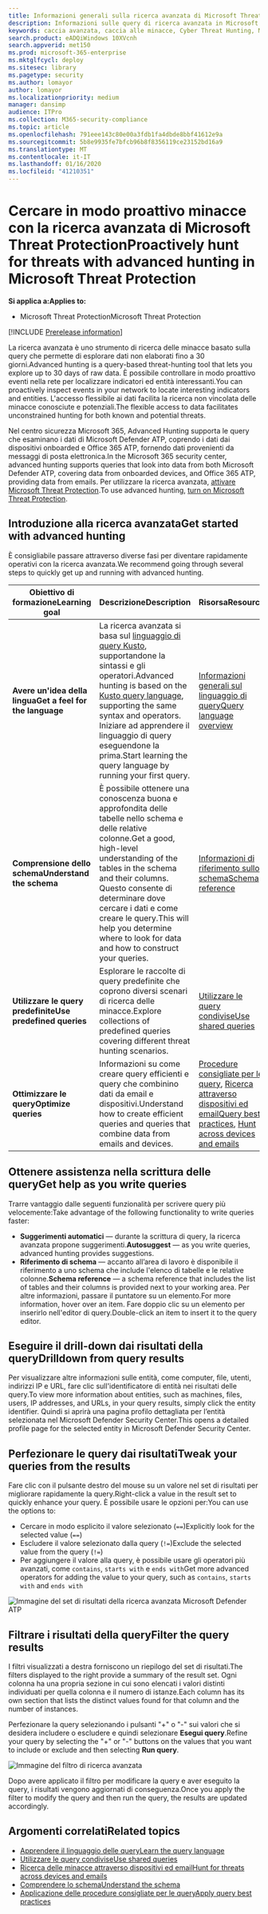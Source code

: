 ```yaml
---
title: Informazioni generali sulla ricerca avanzata di Microsoft Threat Protection
description: Informazioni sulle query di ricerca avanzata in Microsoft 365 e sul loro utilizzo per individuare in modo proattivo i rischi e i punti di debolezza della rete
keywords: caccia avanzata, caccia alle minacce, Cyber Threat Hunting, Microsoft Threat Protection, Microsoft 365, MTP, M365, Search, query, telemetria, rilevamenti personalizzati, schema, kusto, Microsoft 365, Microsoft Threat Protection
search.product: eADQiWindows 10XVcnh
search.appverid: met150
ms.prod: microsoft-365-enterprise
ms.mktglfcycl: deploy
ms.sitesec: library
ms.pagetype: security
ms.author: lomayor
author: lomayor
ms.localizationpriority: medium
manager: dansimp
audience: ITPro
ms.collection: M365-security-compliance
ms.topic: article
ms.openlocfilehash: 791eee143c80e00a3fdb1fa4dbde8bbf41612e9a
ms.sourcegitcommit: 5b8e9935fe7bfcb96b8f8356119ce23152bd16a9
ms.translationtype: MT
ms.contentlocale: it-IT
ms.lasthandoff: 01/16/2020
ms.locfileid: "41210351"
---
```

# <a name="proactively-hunt-for-threats-with-advanced-hunting-in-microsoft-threat-protection"></a><span data-ttu-id="d09e3-104">Cercare in modo proattivo minacce con la ricerca avanzata di Microsoft Threat Protection</span><span class="sxs-lookup"><span data-stu-id="d09e3-104">Proactively hunt for threats with advanced hunting in Microsoft Threat Protection</span></span>

<span data-ttu-id="d09e3-105">**Si applica a:**</span><span class="sxs-lookup"><span data-stu-id="d09e3-105">**Applies to:**</span></span>
- <span data-ttu-id="d09e3-106">Microsoft Threat Protection</span><span class="sxs-lookup"><span data-stu-id="d09e3-106">Microsoft Threat Protection</span></span>

[!INCLUDE [Prerelease information](../includes/prerelease.md)]

<span data-ttu-id="d09e3-107">La ricerca avanzata è uno strumento di ricerca delle minacce basato sulla query che permette di esplorare dati non elaborati fino a 30 giorni.</span><span class="sxs-lookup"><span data-stu-id="d09e3-107">Advanced hunting is a query-based threat-hunting tool that lets you explore up to 30 days of raw data.</span></span> <span data-ttu-id="d09e3-108">È possibile controllare in modo proattivo eventi nella rete per localizzare indicatori ed entità interessanti.</span><span class="sxs-lookup"><span data-stu-id="d09e3-108">You can proactively inspect events in your network to locate interesting indicators and entities.</span></span> <span data-ttu-id="d09e3-109">L'accesso flessibile ai dati facilita la ricerca non vincolata delle minacce conosciute e potenziali.</span><span class="sxs-lookup"><span data-stu-id="d09e3-109">The flexible access to data facilitates unconstrained hunting for both known and potential threats.</span></span>

<span data-ttu-id="d09e3-110">Nel centro sicurezza Microsoft 365, Advanced Hunting supporta le query che esaminano i dati di Microsoft Defender ATP, coprendo i dati dai dispositivi onboarded e Office 365 ATP, fornendo dati provenienti da messaggi di posta elettronica.</span><span class="sxs-lookup"><span data-stu-id="d09e3-110">In the Microsoft 365 security center, advanced hunting supports queries that look into data from both Microsoft Defender ATP, covering data from onboarded devices, and Office 365 ATP, providing data from emails.</span></span> <span data-ttu-id="d09e3-111">Per utilizzare la ricerca avanzata, [attivare Microsoft Threat Protection](mtp-enable.md).</span><span class="sxs-lookup"><span data-stu-id="d09e3-111">To use advanced hunting, [turn on Microsoft Threat Protection](mtp-enable.md).</span></span>

## <a name="get-started-with-advanced-hunting"></a><span data-ttu-id="d09e3-112">Introduzione alla ricerca avanzata</span><span class="sxs-lookup"><span data-stu-id="d09e3-112">Get started with advanced hunting</span></span>

<span data-ttu-id="d09e3-113">È consigliabile passare attraverso diverse fasi per diventare rapidamente operativi con la ricerca avanzata.</span><span class="sxs-lookup"><span data-stu-id="d09e3-113">We recommend going through several steps to quickly get up and running with advanced hunting.</span></span>

| <span data-ttu-id="d09e3-114">Obiettivo di formazione</span><span class="sxs-lookup"><span data-stu-id="d09e3-114">Learning goal</span></span> | <span data-ttu-id="d09e3-115">Descrizione</span><span class="sxs-lookup"><span data-stu-id="d09e3-115">Description</span></span> | <span data-ttu-id="d09e3-116">Risorsa</span><span class="sxs-lookup"><span data-stu-id="d09e3-116">Resource</span></span> |
|--|--|--|
| <span data-ttu-id="d09e3-117">**Avere un'idea della lingua**</span><span class="sxs-lookup"><span data-stu-id="d09e3-117">**Get a feel for the language**</span></span> | <span data-ttu-id="d09e3-118">La ricerca avanzata si basa sul [linguaggio di query Kusto](https://docs.microsoft.com/azure/kusto/query/), supportandone la sintassi e gli operatori.</span><span class="sxs-lookup"><span data-stu-id="d09e3-118">Advanced hunting is based on the [Kusto query language](https://docs.microsoft.com/azure/kusto/query/), supporting the same syntax and operators.</span></span> <span data-ttu-id="d09e3-119">Iniziare ad apprendere il linguaggio di query eseguendone la prima.</span><span class="sxs-lookup"><span data-stu-id="d09e3-119">Start learning the query language by running your first query.</span></span> | [<span data-ttu-id="d09e3-120">Informazioni generali sul linguaggio di query</span><span class="sxs-lookup"><span data-stu-id="d09e3-120">Query language overview</span></span>](advanced-hunting-query-language.md) |
| <span data-ttu-id="d09e3-121">**Comprensione dello schema**</span><span class="sxs-lookup"><span data-stu-id="d09e3-121">**Understand the schema**</span></span> | <span data-ttu-id="d09e3-122">È possibile ottenere una conoscenza buona e approfondita delle tabelle nello schema e delle relative colonne.</span><span class="sxs-lookup"><span data-stu-id="d09e3-122">Get a good, high-level understanding of the tables in the schema and their columns.</span></span> <span data-ttu-id="d09e3-123">Questo consente di determinare dove cercare i dati e come creare le query.</span><span class="sxs-lookup"><span data-stu-id="d09e3-123">This will help you determine where to look for data and how to construct your queries.</span></span> | [<span data-ttu-id="d09e3-124">Informazioni di riferimento sullo schema</span><span class="sxs-lookup"><span data-stu-id="d09e3-124">Schema reference</span></span>](advanced-hunting-schema-tables.md) |
| <span data-ttu-id="d09e3-125">**Utilizzare le query predefinite**</span><span class="sxs-lookup"><span data-stu-id="d09e3-125">**Use predefined queries**</span></span> | <span data-ttu-id="d09e3-126">Esplorare le raccolte di query predefinite che coprono diversi scenari di ricerca delle minacce.</span><span class="sxs-lookup"><span data-stu-id="d09e3-126">Explore collections of predefined queries covering different threat hunting scenarios.</span></span> | [<span data-ttu-id="d09e3-127">Utilizzare le query condivise</span><span class="sxs-lookup"><span data-stu-id="d09e3-127">Use shared queries</span></span>](advanced-hunting-shared-queries.md)
| <span data-ttu-id="d09e3-128">**Ottimizzare le query**</span><span class="sxs-lookup"><span data-stu-id="d09e3-128">**Optimize queries**</span></span> | <span data-ttu-id="d09e3-129">Informazioni su come creare query efficienti e query che combinino dati da email e dispositivi.</span><span class="sxs-lookup"><span data-stu-id="d09e3-129">Understand how to create efficient queries and queries that combine data from emails and devices.</span></span> | <span data-ttu-id="d09e3-130">[Procedure consigliate per le query](advanced-hunting-shared-queries.md), [Ricerca attraverso dispositivi ed email](advanced-hunting-best-practices.md)</span><span class="sxs-lookup"><span data-stu-id="d09e3-130">[Query best practices](advanced-hunting-shared-queries.md), [Hunt across devices and emails](advanced-hunting-best-practices.md)</span></span>

## <a name="get-help-as-you-write-queries"></a><span data-ttu-id="d09e3-131">Ottenere assistenza nella scrittura delle query</span><span class="sxs-lookup"><span data-stu-id="d09e3-131">Get help as you write queries</span></span>
<span data-ttu-id="d09e3-132">Trarre vantaggio dalle seguenti funzionalità per scrivere query più velocemente:</span><span class="sxs-lookup"><span data-stu-id="d09e3-132">Take advantage of the following functionality to write queries faster:</span></span>
- <span data-ttu-id="d09e3-133">**Suggerimenti automatici** — durante la scrittura di query, la ricerca avanzata propone suggerimenti.</span><span class="sxs-lookup"><span data-stu-id="d09e3-133">**Autosuggest** — as you write queries, advanced hunting provides suggestions.</span></span> 
- <span data-ttu-id="d09e3-134">**Riferimento di schema** — accanto all’area di lavoro è disponibile il riferimento a uno schema che include l'elenco di tabelle e le relative colonne.</span><span class="sxs-lookup"><span data-stu-id="d09e3-134">**Schema reference** — a schema reference that includes the list of tables and their columns is provided next to your working area.</span></span> <span data-ttu-id="d09e3-135">Per altre informazioni, passare il puntatore su un elemento.</span><span class="sxs-lookup"><span data-stu-id="d09e3-135">For more information, hover over an item.</span></span> <span data-ttu-id="d09e3-136">Fare doppio clic su un elemento per inserirlo nell'editor di query.</span><span class="sxs-lookup"><span data-stu-id="d09e3-136">Double-click an item to insert it to the query editor.</span></span>

## <a name="drilldown-from-query-results"></a><span data-ttu-id="d09e3-137">Eseguire il drill-down dai risultati della query</span><span class="sxs-lookup"><span data-stu-id="d09e3-137">Drilldown from query results</span></span>
<span data-ttu-id="d09e3-138">Per visualizzare altre informazioni sulle entità, come computer, file, utenti, indirizzi IP e URL, fare clic sull'identificatore di entità nei risultati delle query.</span><span class="sxs-lookup"><span data-stu-id="d09e3-138">To view more information about entities, such as machines, files, users, IP addresses, and URLs, in your query results, simply click the entity identifier.</span></span> <span data-ttu-id="d09e3-139">Quindi si aprirà una pagina profilo dettagliata per l’entità selezionata nel Microsoft Defender Security Center.</span><span class="sxs-lookup"><span data-stu-id="d09e3-139">This opens a detailed profile page for the selected entity in Microsoft Defender Security Center.</span></span>

## <a name="tweak-your-queries-from-the-results"></a><span data-ttu-id="d09e3-140">Perfezionare le query dai risultati</span><span class="sxs-lookup"><span data-stu-id="d09e3-140">Tweak your queries from the results</span></span>
<span data-ttu-id="d09e3-141">Fare clic con il pulsante destro del mouse su un valore nel set di risultati per migliorare rapidamente la query.</span><span class="sxs-lookup"><span data-stu-id="d09e3-141">Right-click a value in the result set to quickly enhance your query.</span></span> <span data-ttu-id="d09e3-142">È possibile usare le opzioni per:</span><span class="sxs-lookup"><span data-stu-id="d09e3-142">You can use the options to:</span></span>

- <span data-ttu-id="d09e3-143">Cercare in modo esplicito il valore selezionato (`==`)</span><span class="sxs-lookup"><span data-stu-id="d09e3-143">Explicitly look for the selected value (`==`)</span></span>
- <span data-ttu-id="d09e3-144">Escludere il valore selezionato dalla query (`!=`)</span><span class="sxs-lookup"><span data-stu-id="d09e3-144">Exclude the selected value from the query (`!=`)</span></span>
- <span data-ttu-id="d09e3-145">Per aggiungere il valore alla query, è possibile usare gli operatori più avanzati, come `contains`, `starts with` e `ends with`</span><span class="sxs-lookup"><span data-stu-id="d09e3-145">Get more advanced operators for adding the value to your query, such as `contains`, `starts with` and `ends with`</span></span> 

![Immagine del set di risultati della ricerca avanzata Microsoft Defender ATP](../images/advanced-hunting-results-filter.png)

## <a name="filter-the-query-results"></a><span data-ttu-id="d09e3-147">Filtrare i risultati della query</span><span class="sxs-lookup"><span data-stu-id="d09e3-147">Filter the query results</span></span>
<span data-ttu-id="d09e3-148">I filtri visualizzati a destra forniscono un riepilogo del set di risultati.</span><span class="sxs-lookup"><span data-stu-id="d09e3-148">The filters displayed to the right provide a summary of the result set.</span></span> <span data-ttu-id="d09e3-149">Ogni colonna ha una propria sezione in cui sono elencati i valori distinti individuati per quella colonna e il numero di istanze.</span><span class="sxs-lookup"><span data-stu-id="d09e3-149">Each column has its own section that lists the distinct values found for that column and the number of instances.</span></span>

<span data-ttu-id="d09e3-150">Perfezionare la query selezionando i pulsanti "+" o "-" sui valori che si desidera includere o escludere e quindi selezionare **Esegui query**.</span><span class="sxs-lookup"><span data-stu-id="d09e3-150">Refine your query by selecting the "+" or "-" buttons on the values that you want to include or exclude and then selecting **Run query**.</span></span>

![Immagine del filtro di ricerca avanzata](../images/advanced-hunting-filter.png)

<span data-ttu-id="d09e3-152">Dopo avere applicato il filtro per modificare la query e aver eseguito la query, i risultati vengono aggiornati di conseguenza.</span><span class="sxs-lookup"><span data-stu-id="d09e3-152">Once you apply the filter to modify the query and then run the query, the results are updated accordingly.</span></span>

## <a name="related-topics"></a><span data-ttu-id="d09e3-153">Argomenti correlati</span><span class="sxs-lookup"><span data-stu-id="d09e3-153">Related topics</span></span>
- [<span data-ttu-id="d09e3-154">Apprendere il linguaggio delle query</span><span class="sxs-lookup"><span data-stu-id="d09e3-154">Learn the query language</span></span>](advanced-hunting-query-language.md)
- [<span data-ttu-id="d09e3-155">Utilizzare le query condivise</span><span class="sxs-lookup"><span data-stu-id="d09e3-155">Use shared queries</span></span>](advanced-hunting-shared-queries.md)
- [<span data-ttu-id="d09e3-156">Ricerca delle minacce attraverso dispositivi ed email</span><span class="sxs-lookup"><span data-stu-id="d09e3-156">Hunt for threats across devices and emails</span></span>](advanced-hunting-query-emails-devices.md)
- [<span data-ttu-id="d09e3-157">Comprendere lo schema</span><span class="sxs-lookup"><span data-stu-id="d09e3-157">Understand the schema</span></span>](advanced-hunting-schema-tables.md)
- [<span data-ttu-id="d09e3-158">Applicazione delle procedure consigliate per le query</span><span class="sxs-lookup"><span data-stu-id="d09e3-158">Apply query best practices</span></span>](advanced-hunting-best-practices.md)